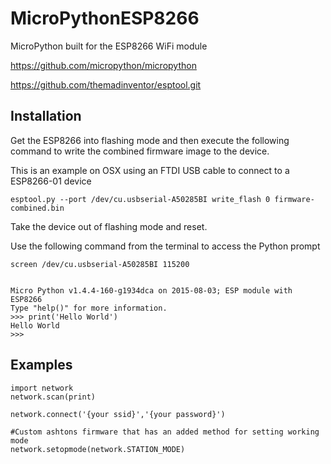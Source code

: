 MicroPythonESP8266
=====

MicroPython built for the ESP8266 WiFi module

https://github.com/micropython/micropython

https://github.com/themadinventor/esptool.git


Installation
--------------

Get the ESP8266 into flashing mode and then execute the following command to write the combined firmware image to the device.

This is an example on OSX using an FTDI USB cable to connect to a ESP8266-01 device     
     

    esptool.py --port /dev/cu.usbserial-A50285BI write_flash 0 firmware-combined.bin

    
    
Take the device out of flashing mode and reset.

Use the following command from the terminal to access the Python prompt


    screen /dev/cu.usbserial-A50285BI 115200
    
    
    Micro Python v1.4.4-160-g1934dca on 2015-08-03; ESP module with ESP8266
    Type "help()" for more information.
    >>> print('Hello World')
    Hello World
    >>>
    
    
Examples
----------

    import network
    network.scan(print)
    
    network.connect('{your ssid}','{your password}')
    
    #Custom ashtons firmware that has an added method for setting working mode
    network.setopmode(network.STATION_MODE)
    
    
